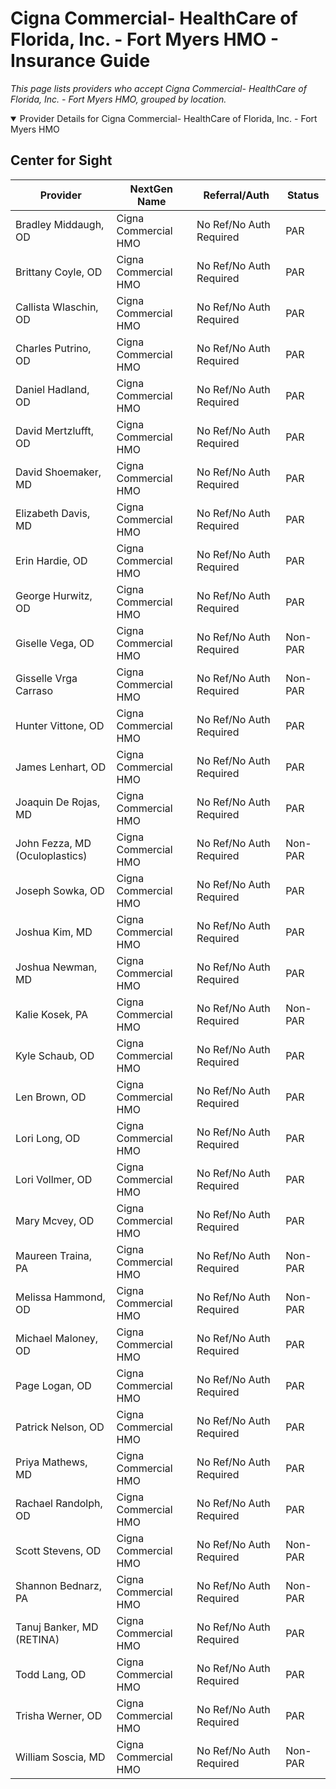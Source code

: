 # Cigna Commercial- HealthCare of Florida, Inc. - Fort Myers HMO - Insurance Guide

*This page lists providers who accept Cigna Commercial- HealthCare of Florida, Inc. - Fort Myers HMO, grouped by location.*

<details open><summary>Provider Details for Cigna Commercial- HealthCare of Florida, Inc. - Fort Myers HMO</summary>

## Center for Sight

| Provider | NextGen Name | Referral/Auth | Status |
|----------|-------------|--------------|--------|
| Bradley Middaugh, OD | Cigna Commercial HMO | No Ref/No Auth Required | PAR |
| Brittany Coyle, OD | Cigna Commercial HMO | No Ref/No Auth Required | PAR |
| Callista Wlaschin, OD | Cigna Commercial HMO | No Ref/No Auth Required | PAR |
| Charles Putrino, OD | Cigna Commercial HMO | No Ref/No Auth Required | PAR |
| Daniel Hadland, OD | Cigna Commercial HMO | No Ref/No Auth Required | PAR |
| David Mertzlufft, OD | Cigna Commercial HMO | No Ref/No Auth Required | PAR |
| David Shoemaker, MD | Cigna Commercial HMO | No Ref/No Auth Required | PAR |
| Elizabeth Davis, MD | Cigna Commercial HMO | No Ref/No Auth Required | PAR |
| Erin Hardie, OD | Cigna Commercial HMO | No Ref/No Auth Required | PAR |
| George Hurwitz, OD | Cigna Commercial HMO | No Ref/No Auth Required | PAR |
| Giselle Vega, OD | Cigna Commercial HMO | No Ref/No Auth Required | Non-PAR |
| Gisselle Vrga Carraso | Cigna Commercial HMO | No Ref/No Auth Required | Non-PAR |
| Hunter Vittone, OD | Cigna Commercial HMO | No Ref/No Auth Required | PAR |
| James Lenhart, OD | Cigna Commercial HMO | No Ref/No Auth Required | PAR |
| Joaquin De Rojas, MD | Cigna Commercial HMO | No Ref/No Auth Required | PAR |
| John Fezza, MD (Oculoplastics) | Cigna Commercial HMO | No Ref/No Auth Required | Non-PAR |
| Joseph Sowka, OD | Cigna Commercial HMO | No Ref/No Auth Required | PAR |
| Joshua Kim, MD | Cigna Commercial HMO | No Ref/No Auth Required | PAR |
| Joshua Newman, MD | Cigna Commercial HMO | No Ref/No Auth Required | PAR |
| Kalie Kosek, PA | Cigna Commercial HMO | No Ref/No Auth Required | Non-PAR |
| Kyle Schaub, OD | Cigna Commercial HMO | No Ref/No Auth Required | PAR |
| Len Brown, OD | Cigna Commercial HMO | No Ref/No Auth Required | PAR |
| Lori Long, OD | Cigna Commercial HMO | No Ref/No Auth Required | PAR |
| Lori Vollmer, OD | Cigna Commercial HMO | No Ref/No Auth Required | PAR |
| Mary Mcvey, OD | Cigna Commercial HMO | No Ref/No Auth Required | PAR |
| Maureen Traina, PA | Cigna Commercial HMO | No Ref/No Auth Required | Non-PAR |
| Melissa Hammond, OD | Cigna Commercial HMO | No Ref/No Auth Required | Non-PAR |
| Michael Maloney, OD | Cigna Commercial HMO | No Ref/No Auth Required | PAR |
| Page Logan, OD | Cigna Commercial HMO | No Ref/No Auth Required | PAR |
| Patrick Nelson, OD | Cigna Commercial HMO | No Ref/No Auth Required | PAR |
| Priya Mathews, MD | Cigna Commercial HMO | No Ref/No Auth Required | PAR |
| Rachael Randolph, OD | Cigna Commercial HMO | No Ref/No Auth Required | PAR |
| Scott Stevens, OD | Cigna Commercial HMO | No Ref/No Auth Required | Non-PAR |
| Shannon Bednarz, PA | Cigna Commercial HMO | No Ref/No Auth Required | Non-PAR |
| Tanuj Banker, MD (RETINA) | Cigna Commercial HMO | No Ref/No Auth Required | PAR |
| Todd Lang, OD | Cigna Commercial HMO | No Ref/No Auth Required | PAR |
| Trisha Werner, OD | Cigna Commercial HMO | No Ref/No Auth Required | PAR |
| William Soscia, MD | Cigna Commercial HMO | No Ref/No Auth Required | Non-PAR |

</details>

